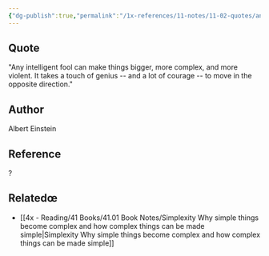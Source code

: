 ```yaml
---
{"dg-publish":true,"permalink":"/1x-references/11-notes/11-02-quotes/any-fool-can-make-things-bigger-and-more-complex-albert-einstein/","title":"Any fool can make things bigger and more complex - Albert Einstein","created":"2024-02-14T20:18:46.882+03:00","updated":"2024-02-14T20:18:46.882+03:00"}
---
```



## Quote
"Any intelligent fool can make things bigger, more complex, and
      more violent. It takes a touch of genius -- and a lot of courage
      -- to move in the opposite direction."

## Author
Albert Einstein 

## Reference
?

## Relatedœ
- [[4x - Reading/41 Books/41.01 Book Notes/Simplexity Why simple things become complex and how complex things can be made simple\|Simplexity Why simple things become complex and how complex things can be made simple]]
